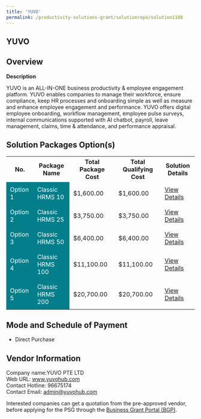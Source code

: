 ```yaml
---
title: 'YUVO'
permalink: /productivity-solutions-grant/solutionrepo/solution1108
---
```


## YUVO

## Overview

**Description**

YUVO is an ALL-IN-ONE business productivity & employee engagement platform. YUVO enables companies to manage their workforce, ensure compliance, keep HR processes and onboarding simple as well as measure and enhance employee engagement and performance. YUVO offers digital employee onboarding, workflow management, employee pulse surveys, internal communications supported with AI chatbot, payroll, leave management, claims, time & attendance, and performance appraisal.

## Solution Packages Option(s)

<table>
<tr>
<th><b>No.</b></th>
<th><b>Package Name</b></th>
<th><b>Total Package Cost</b></th>
<th><b>Total Qualifying Cost</b></th>
<th><b>Solution Details</b></th>
</tr>
<tr>
<td style='padding: 10px; background-color: #037E8A; color: #FFFFFF;'>Option 1</td>
<td style='padding: 10px; background-color: #037E8A; color: #FFFFFF;'>Classic HRMS 10</td>
<td style='padding: 10px;'>$1,600.00</td>
<td style='padding: 10px;'>$1,600.00</td>
<td style='padding: 10px;'><a href='/images/psg/Yuvo_Desensitised_Annex_3__Part_1.pdf' target='_blank'>View Details</a></td>
</tr>
<tr>
<td style='padding: 10px; background-color: #037E8A; color: #FFFFFF;'>Option 2</td>
<td style='padding: 10px; background-color: #037E8A; color: #FFFFFF;'>Classic HRMS 25</td>
<td style='padding: 10px;'>$3,750.00</td>
<td style='padding: 10px;'>$3,750.00</td>
<td style='padding: 10px;'><a href='/images/psg/Yuvo_Desensitised_Annex_3__Part_2.pdf' target='_blank'>View Details</a></td>
</tr>
<tr>
<td style='padding: 10px; background-color: #037E8A; color: #FFFFFF;'>Option 3</td>
<td style='padding: 10px; background-color: #037E8A; color: #FFFFFF;'>Classic HRMS 50</td>
<td style='padding: 10px;'>$6,400.00</td>
<td style='padding: 10px;'>$6,400.00</td>
<td style='padding: 10px;'><a href='/images/psg/Yuvo_Desensitised_Annex_3__Part_3.pdf' target='_blank'>View Details</a></td>
</tr>
<tr>
<td style='padding: 10px; background-color: #037E8A; color: #FFFFFF;'>Option 4</td>
<td style='padding: 10px; background-color: #037E8A; color: #FFFFFF;'>Classic HRMS 100</td>
<td style='padding: 10px;'>$11,100.00</td>
<td style='padding: 10px;'>$11,100.00</td>
<td style='padding: 10px;'><a href='/images/psg/Yuvo_Desensitised_Annex_3__Part_4.pdf' target='_blank'>View Details</a></td>
</tr>
<tr>
<td style='padding: 10px; background-color: #037E8A; color: #FFFFFF;'>Option 5</td>
<td style='padding: 10px; background-color: #037E8A; color: #FFFFFF;'>Classic HRMS 200</td>
<td style='padding: 10px;'>$20,700.00</td>
<td style='padding: 10px;'>$20,700.00</td>
<td style='padding: 10px;'><a href='/images/psg/Yuvo_Desensitised_Annex_3__Part_5.pdf' target='_blank'>View Details</a></td>
</tr>
</table>

## Mode and Schedule of Payment

 - Direct Purchase

## Vendor Information

 Company name:YUVO PTE LTD<br>Web URL: www.yuvohub.com <br>Contact Hotline: 96675174 <br>Contact Email: admin@yuvohub.com 

Interested companies can get a quotation from the pre-approved vendor, before applying for the PSG through the <a href='https://www.businessgrants.gov.sg/' target='_blank' rel='noopener'>Business Grant Portal (BGP)</a>.

<script src="/jquery/resize-tables.js"></script>
